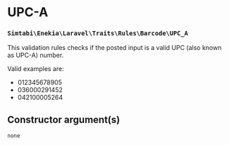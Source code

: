 # UPC-A
### `Simtabi\Enekia\Laravel\Traits\Rules\Barcode\UPC_A`

This validation rules checks if the posted input is a valid UPC (also known as UPC-A) number.

Valid examples are:

- 012345678905
- 036000291452
- 042100005264

## Constructor argument(s)

```php
none
```